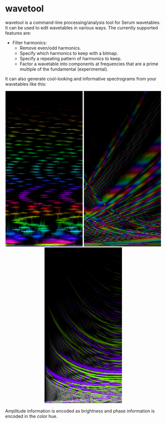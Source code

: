 # wavetool

wavetool is a command-line processing/analysis tool for Serum wavetables. It can
be used to edit wavetables in various ways. The currently supported features
are:

- Filter harmonics:
    - Remove even/odd harmonics.
    - Specify which harmonics to keep with a bitmap.
    - Specify a repeating pattern of harmonics to keep.
    - Factor a wavetable into components at frequencies that are a prime
      multiple of the fundamental (experimental).

It can also generate cool-looking and informative spectrograms from your
wavetables like this:

<p align="center">
<img src="/docs/images/spectrum_1.png" height="500px" /> <img src="/docs/images/spectrum_2.png" height="500px" />
<img src="/docs/images/spectrum_3.png" height="500px" />
</p>

Amplitude information is encoded as brightness and phase information is encoded
in the color hue.

